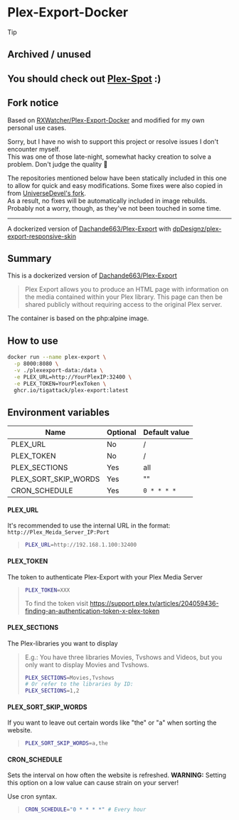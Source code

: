 # Plex-Export-Docker

> [!TIP]
> ## Archived / unused
> ## You should check out [Plex-Spot](https://github.com/ziadhorat/Plex-Spot) :)

## Fork notice

Based on [RXWatcher/Plex-Export-Docker](https://github.com/RXWatcher/Plex-Export-Docker) and modified for my own personal use cases.

Sorry, but I have no wish to support this project or resolve issues I don't encounter myself.  
This was one of those late-night, somewhat hacky creation to solve a problem. Don't judge the quality 👀

The repositories mentioned below have been statically included in this one to allow for quick and easy modifications. Some fixes were also copied in from [UniverseDevel's fork](https://github.com/UniverseDevel/Plex-Export).  
As a result, no fixes will be automatically included in image rebuilds.  
Probably not a worry, though, as they've not been touched in some time.

---

A dockerized version of [Dachande663/Plex-Export](https://github.com/Dachande663/Plex-Export) with [dpDesignz/plex-export-responsive-skin](https://github.com/dpDesignz/plex-export-responsive-skin)

## Summary
This is a dockerized version of [Dachande663/Plex-Export](https://github.com/Dachande663/Plex-Export)

> Plex Export allows you to produce an HTML page with information on the media contained within your Plex library. This page can then be shared publicly without requiring access to the original Plex server.

The container is based on the php:alpine image.

## How to use

```sh
docker run --name plex-export \
  -p 8000:8080 \
  -v ./plexexport-data:/data \
  -e PLEX_URL=http://YourPlexIP:32400 \
  -e PLEX_TOKEN=YourPlexToken \
  ghcr.io/tigattack/plex-export:latest
```

## Environment variables

| Name| Optional| Default value|
| ------ | ------ |------ |
| PLEX_URL|  No| / |
| PLEX_TOKEN| No | / |
| PLEX_SECTIONS| Yes | all |
| PLEX_SORT_SKIP_WORDS | Yes | "" |
| CRON_SCHEDULE| Yes | `0 * * * *` |

#### PLEX_URL
It's recommended to use the internal URL in the format: `http://Plex_Meida_Server_IP:Port`
> ```sh 
> PLEX_URL=http://192.168.1.100:32400
> ```

#### PLEX_TOKEN
The token to authenticate Plex-Export with your Plex Media Server
> ```sh 
> PLEX_TOKEN=XXX
> ```
> To find the token visit https://support.plex.tv/articles/204059436-finding-an-authentication-token-x-plex-token


#### PLEX_SECTIONS
The Plex-libraries you want to display
> E.g.: You have three libraries Movies, Tvshows and Videos, but you only want to display Movies and Tvshows.
> ```sh 
> PLEX_SECTIONS=Movies,Tvshows
> # Or refer to the libraries by ID:
> PLEX_SECTIONS=1,2
> ```

#### PLEX_SORT_SKIP_WORDS 
If you want to leave out certain words like "the" or "a" when sorting the website.
> ```sh 
> PLEX_SORT_SKIP_WORDS=a,the
> ```

#### CRON_SCHEDULE
Sets the interval on how often the website is refreshed. 
**WARNING:** Setting this option on a low value can cause strain on your server!

Use cron syntax.

> ```sh
> CRON_SCHEDULE="0 * * * *" # Every hour
> ```
